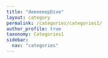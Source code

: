 ```yaml
---
title: "deeeeeepDive"
layout: category
permalink: /categories/categories1/
author_profile: true
taxonomy: Categories1
sidebar:
  nav: "categories"
---
```

